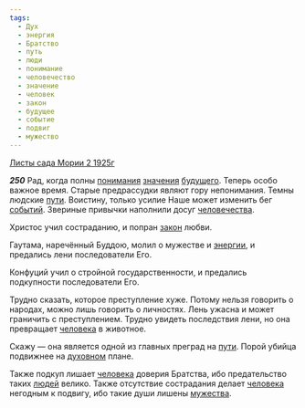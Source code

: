 ```yaml
---
tags:
  - Дух
  - энергия
  - Братство
  - путь
  - люди
  - понимание
  - человечество
  - значение
  - человек
  - закон
  - будущее
  - событие
  - подвиг
  - мужество
---
```


[Листы сада Мории 2 1925г](/agni/1925)

___250___
Рад, когда полны [понимания](/tag/#понимание) [значения](/tag/#значение) [будущего](/tag/#будущее). Теперь особо важное время. Старые предрассудки являют гору непонимания. Темны людские [пути](/tag/#путь). Воистину, только усилие Наше может изменить бег [событий](/tag/#событие). Звериные привычки наполнили досуг [человечества](/tag/#человечество).   

Христос учил состраданию, и попран [закон](/tag/#закон) любви.   

Гаутама, наречённый Буддою, молил о мужестве и [энергии](/tag/#энергия), и предались лени последователи Его.   

Конфуций учил о стройной государственности, и предались подкупности последователи Его.   

Трудно сказать, которое преступление хуже. Потому нельзя говорить о народах, можно лишь говорить о личностях. Лень ужасна и может граничить с преступлением. Трудно увидеть последствия лени, но она превращает [человека](/tag/#человек) в животное.   

Скажу — она является одной из главных преград на [пути](/tag/#путь). Порой убийца подвижнее на [духовном](/tag/#Дух) плане.   

Также подкуп лишает [человека](/tag/#человек) доверия Братства, ибо предательство таких [людей](/tag/#люди) велико. Также отсутствие сострадания делает [человека](/tag/#человек) негодным к подвигу, ибо такие души лишены [мужества](/tag/#мужество).   


